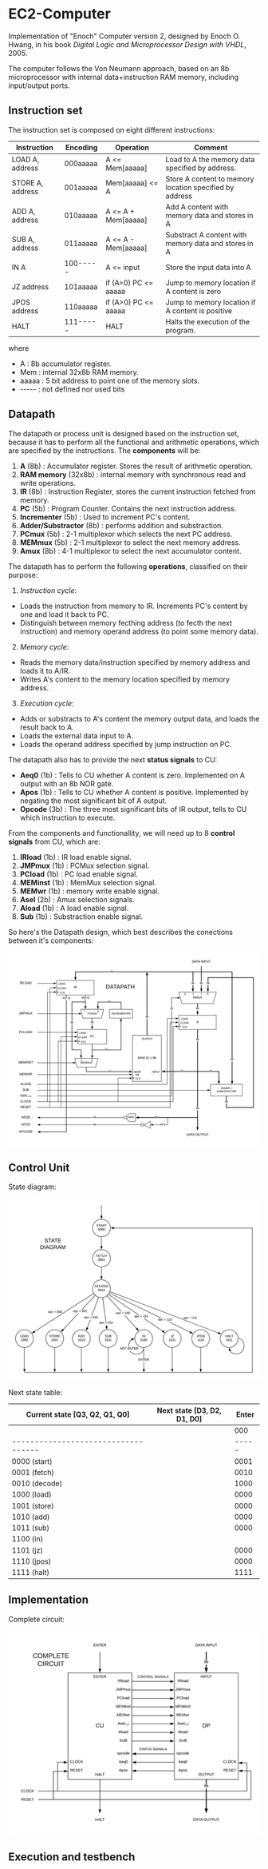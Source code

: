 # EC2-Computer

Implementation of "Enoch" Computer version 2, designed by Enoch O. Hwang, in his book _Digital Logic and Microprocessor Design with VHDL_, 2005.

The computer follows the Von Neumann approach, based on an 8b microprocessor with internal data+instruction RAM memory, including input/output ports.

## Instruction set

The instruction set is composed on eight different instructions:

|   Instruction    |    Encoding    |      Operation       |                       Comment                            |
|------------------|----------------|----------------------|----------------------------------------------------------|
| LOAD A, address  |    000aaaaa    |    A <= Mem[aaaaa]   |  Load to A the memory data specified by address.         |
| STORE A, address |    001aaaaa    |    Mem[aaaaa] <= A   |  Store A content to memory location specified by address |
|  ADD A, address  |    010aaaaa    |  A <= A + Mem[aaaaa] |  Add A content with memory data and stores in A          |
|  SUB A, address  |    011aaaaa    |  A <= A - Mem[aaaaa] |  Substract A content with memory data and stores in A    |
|       IN A       |    100-----    |      A <= input      |  Store the input data into A                             |
|   JZ address     |    101aaaaa    | if (A=0) PC <= aaaaa |  Jump to memory location if A content is zero            |
|  JPOS address    |    110aaaaa    | if (A>0) PC <= aaaaa |  Jump to memory location if A content is positive        |
|       HALT       |    111-----    |         HALT         |  Halts the execution of the program.                     |

 where 
 + A : 8b accumulator register.
 + Mem : internal 32x8b RAM memory.
 + aaaaa : 5 bit address to point one of the memory slots.
 + ----- : not defined nor used bits
 
 ## Datapath
 
The datapath or process unit is designed based on the instruction set, because it has to perform all the functional and arithmetic operations, which are specified by the instructions. The **components** will be:

1. **A** (8b) : Accumulator register. Stores the result of arithmetic operation.
2. **RAM memory** (32x8b) : internal memory with synchronous read and write operations. 
3. **IR** (8b) : Instruction Register, stores the current instruction fetched from memory.
4. **PC** (5b) : Program Counter. Contains the next instruction address.
5. **Incrementer** (5b) : Used to increment PC's content.
6. **Adder/Substractor** (8b) : performs addition and substraction.
7. **PCmux** (5b) : 2-1 multiplexor which selects the next PC address.
8. **MEMmux** (5b) : 2-1 multiplexor to select the next memory address.
9. **Amux** (8b) : 4-1 multiplexor to select the next accumulator content.

The datapath has to perform the following **operations**, classified on their purpose:

1. _Instruction cycle_: 
 + Loads the instruction from memory to IR. Increments PC's content by one and load it back to PC. 
 + Distinguish between memory fecthing address (to fecth the next instruction) and memory operand address (to point some memory data).

2. _Memory cycle_: 
 + Reads the memory data/instruction specified by memory address and loads it to A/IR.
 + Writes A's content to the memory location specified by memory address.
 
3. _Execution cycle_:
 + Adds or substracts to A's content the memory output data, and loads the result back to A.
 + Loads the external data input to A.
 + Loads the operand address specified by jump instruction on PC.
 
The datapath also has to provide the next **status signals** to CU:

+ **Aeq0** (1b) : Tells to CU whether A content is zero. Implemented on A output with an 8b NOR gate.
+ **Apos** (1b) : Tells to CU whether A content is positive. Implemented by negating the most significant bit of A output.
+ **Opcode** (3b) : The three most significant bits of IR output, tells to CU which instruction to execute.
 
From the components and functionallity, we will need up to 8 **control signals** from CU, which are:

1. **IRload** (1b) : IR load enable signal.
2. **JMPmux** (1b) : PCMux selection signal.
3. **PCload** (1b) : PC load enable signal.
4. **MEMinst** (1b) : MemMux selection signal.
5. **MEMwr** (1b) : memory write enable signal.
6. **Asel** (2b) : Amux selection signals.
7. **Aload** (1b) : A load enable signal.
8. **Sub** (1b) : Substraction enable signal.

So here's the Datapath design, which best describes the conections between it's components:

![](images/DATAPATH.png)

 ## Control Unit
 
 State diagram:
 
 ![](images/StateDiagram.png)
 
 Next state table:
 
|   Current state [Q3, Q2, Q1, Q0]  |          Next state [D3, D2, D1, D0]            |  Enter  |
|-----------------------------------|-------------------------------------------------|---------|
|                                   || 000 | 001 | 010 | 011 | 100 | 101 | 110 | 111 || 0  | 1  |
|-----------------------------------||-----|-----|-----|-----|-----|-----|-----|-----||----|----|
|          0000 (start)             || 0001| 0001| 0001| 0001| 0001| 0001| 0001| 0001||    |    |
|          0001 (fetch)             || 0010| 0010| 0010| 0010| 0010| 0010| 0010| 0010||    |    |
|          0010 (decode)            || 1000| 1001| 1010| 1011| 1100| 1101| 1110| 1111||    |    |
|          1000 (load)              || 0000| 0000| 0000| 0000| 0000| 0000| 0000| 0000||    |    |
|          1001 (store)             || 0000| 0000| 0000| 0000| 0000| 0000| 0000| 0000||    |    |
|          1010 (add)               || 0000| 0000| 0000| 0000| 0000| 0000| 0000| 0000||    |    |
|          1011 (sub)               || 0000| 0000| 0000| 0000| 0000| 0000| 0000| 0000||    |    |
|          1100 (in)                ||     |     |     |     |     |     |     |     ||1100|0000|
|          1101 (jz)                || 0000| 0000| 0000| 0000| 0000| 0000| 0000| 0000||    |    |
|          1110 (jpos)              || 0000| 0000| 0000| 0000| 0000| 0000| 0000| 0000||    |    |
|          1111 (halt)              || 1111| 1111| 1111| 1111| 1111| 1111| 1111| 1111||    |    |


 ## Implementation
 
 Complete circuit:
 
 ![](images/CompleteCircuit.png)
 
 ## Execution and testbench
 
